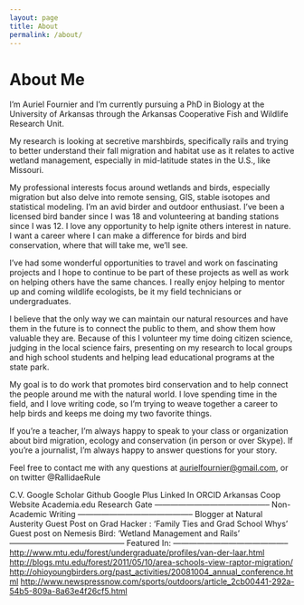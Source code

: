 ```yaml
---
layout: page
title: About
permalink: /about/
---
```


# About Me

I’m Auriel Fournier and I’m currently pursuing a PhD in Biology at the University of Arkansas through the Arkansas Cooperative Fish and Wildlife Research Unit.

My research is looking at secretive marshbirds, specifically rails and trying to better understand their fall migration and habitat use as it relates to active wetland management, especially in mid-latitude states in the U.S., like Missouri.

My professional interests focus around wetlands and birds, especially migration but also delve into remote sensing, GIS, stable isotopes and statistical modeling. I’m an avid birder and outdoor enthusiast. I’ve been a licensed bird bander since I was 18 and volunteering at banding stations since I was 12. I love any opportunity to help ignite others interest in nature. I want a career where I can make a difference for birds and bird conservation, where that will take me, we’ll see.

I’ve had some wonderful opportunities to travel and work on fascinating projects and I hope to continue to be part of these projects as well as work on helping others have the same chances. I really enjoy helping to mentor up and coming wildlife ecologists, be it my field technicians or undergraduates.

I believe that the only way we can maintain our natural resources and have them in the future is to connect the public to them, and show them how valuable they are. Because of this I volunteer my time doing citizen science, judging in the local science fairs, presenting on my research to local groups and high school students and helping lead educational programs at the state park.

My goal is to do work that promotes bird conservation and to help connect the people around me with the natural world. I love spending time in the field, and I love writing code, so I’m trying to weave together a career to help birds and keeps me doing my two favorite things.

If you’re a teacher, I’m always happy to speak to your class or organization about bird migration, ecology and conservation (in person or over Skype). If you’re a journalist, I’m always happy to answer questions for your story.

Feel free to contact me with any questions at aurielfournier@gmail.com, or on twitter @RallidaeRule

C.V. 
Google Scholar
Github
Google Plus
Linked In
ORCID
Arkansas Coop Website 
Academia.edu
Research Gate
——————————————–
Non-Academic Writing
——————————————–
Blogger at Natural Austerity
Guest Post on Grad Hacker : ‘Family Ties and Grad School Whys’
Guest post on Nemesis Bird: ‘Wetland Management and Rails’
——————————————–
Featured In:
——————————————–
http://www.mtu.edu/forest/undergraduate/profiles/van-der-laar.html  
http://blogs.mtu.edu/forest/2011/05/10/area-schools-view-raptor-migration/
http://ohioyoungbirders.org/past_activities/20081004_annual_conference.html
http://www.newspressnow.com/sports/outdoors/article_2cb00441-292a-54b5-809a-8a63e4f26cf5.html
